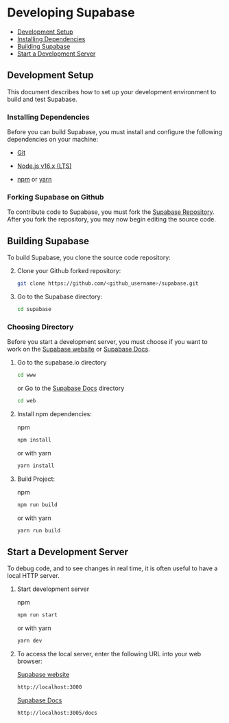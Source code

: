 # Developing Supabase

* [Development Setup](##Development-Setup)
* [Installing Dependencies](###Installing-Dependencies)
* [Building Supabase](##Building-Supabase)
* [Start a Development Server](##Start-a-Development-Server)

## Development Setup

This document describes how to set up your development environment to build and test Supabase.

### Installing Dependencies

Before you can build Supabase, you must install and configure the following dependencies on your
machine:

* [Git](http://git-scm.com/)

* [Node.js v16.x (LTS)](http://nodejs.org)

* [npm](https://www.npmjs.com/) or [yarn](https://yarnpkg.com/)

### Forking Supabase on Github

To contribute code to Supabase, you must fork the [Supabase Repository](https://github.com/supabase/supabase). After you fork the repository, you may now begin editing the source code.

## Building Supabase

To build Supabase, you clone the source code repository:

2. Clone your Github forked repository:
   ```sh
   git clone https://github.com/<github_username>/supabase.git
   ```

3. Go to the Supabase directory:
   ```sh
   cd supabase
   ```

### Choosing Directory

Before you start a development server, you must choose if you want to work on the [Supabase website](https://supabase.io) or [Supabase Docs](https://supabase.io/docs/).

1. Go to the supabase.io directory
    ```sh
    cd www
    ```
    or Go to the [Supabase Docs](https://supabase.io/docs/) directory
    ```sh
    cd web
    ```

2. Install npm dependencies:

    npm
    ```sh
    npm install
    ```

    or with yarn
    ```sh
    yarn install
    ```

3. Build Project:

    npm
    ```sh
    npm run build
    ```

    or with yarn
    ```sh
    yarn run build
    ```

## Start a Development Server

To debug code, and to see changes in real time, it is often useful to have a local HTTP server.

1. Start development server

    npm
    ```sh
    npm run start
    ```

    or with yarn
    ```sh
    yarn dev
    ```

2. To access the local server, enter the following URL into your web browser:

    [Supabase website](https://supabase.io)
    ```sh
    http://localhost:3000
    ```

    [Supabase Docs](https://supabase.io/docs/)
    ```sh
    http://localhost:3005/docs
    ```
